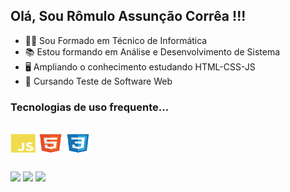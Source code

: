 ## Olá, Sou Rômulo Assunção Corrêa !!!

- 🧑‍💻 Sou Formado em Técnico de Informática
- 📚 Estou formando em Análise e Desenvolvimento de Sistema 
- 🖥️ Ampliando o conhecimento estudando HTML-CSS-JS
- 🚀 Cursando Teste de Software Web

<h3>Tecnologias de uso frequente...</h3>
<div style="display: inline_block"><br>
  <img align="center" alt="Javascript-Js" height="30" width="40" src="https://raw.githubusercontent.com/devicons/devicon/master/icons/javascript/javascript-plain.svg">
  <img align="center" alt="HTML5-HTML" height="30" width="40" src="https://raw.githubusercontent.com/devicons/devicon/master/icons/html5/html5-original.svg">
  <img align="center" alt="CSS3-CSS" height="30" width="40" src="https://raw.githubusercontent.com/devicons/devicon/master/icons/css3/css3-original.svg">
</div>
  
  ##
 
<div> 
  <a href="https://www.instagram.com/romuloassuncaocorrea/" target="_blank"><img src="https://img.shields.io/badge/-Instagram-%23E4405F?style=for-the-badge&logo=instagram&logoColor=white" target="_blank"></a>
  <a href = "mailto:romulo.assuncao.ra@gmail.com"><img src="https://img.shields.io/badge/-Gmail-%23333?style=for-the-badge&logo=gmail&logoColor=white" target="_blank"></a>
  <a href="https://www.linkedin.com/in/ 
romuloassuncao
" target="_blank"><img src="https://img.shields.io/badge/-LinkedIn-%230077B5?style=for-the-badge&logo=linkedin&logoColor=white" target="_blank"></a> 
  
</div>
